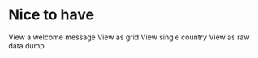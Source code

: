 
Nice to have
============

View a welcome message
View as grid
View single country
View as raw data dump



